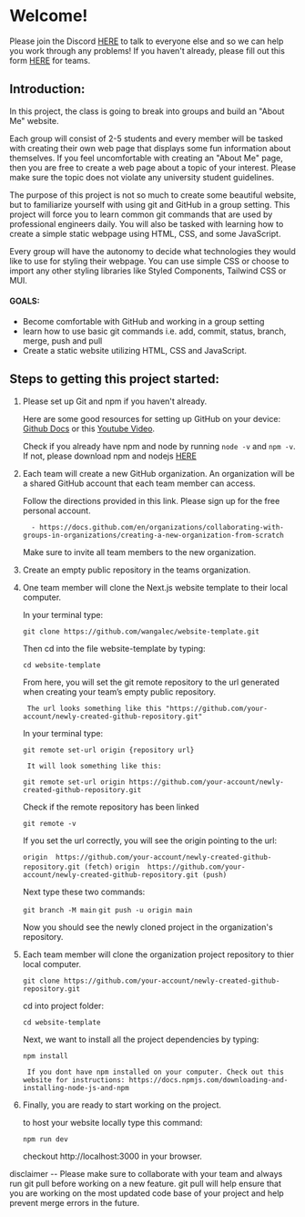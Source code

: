 # Welcome!
Please join the Discord [HERE](https://discord.gg/Tws5ufeGKj) to talk to everyone else and so we can help you work through any problems!
If you haven't already, please fill out this form [HERE](https://forms.gle/1b7BvPTovZsBPzjZA) for teams.

## Introduction:

In this project, the class is going to break into groups and build an "About Me" website. 

Each group will consist of 2-5 students and every member will be tasked with creating their own web page that displays some fun information about themselves.
If you feel uncomfortable with creating an "About Me" page, then you are free to create a web page about a topic of your interest. Please make sure the topic does not violate any university student guidelines. 

The purpose of this project is not so much to create some beautiful website, but to familiarize yourself with using git and GitHub in a group setting. This project will force you to learn common git commands that are used by professional engineers daily. You will also be tasked with learning how to create a simple static webpage using HTML, CSS, and some JavaScript. 

Every group will have the autonomy to decide what technologies they would like to use for styling their webpage. You can use simple CSS or choose to import any other styling libraries like Styled Components, Tailwind CSS or MUI. 

#### GOALS:

-   Become comfortable with GitHub and working in a group setting
-   learn how to use basic git commands i.e. add, commit, status, branch, merge, push and pull
-   Create a static website utilizing HTML, CSS and JavaScript. 

## Steps to getting this project started:

1. Please set up Git and npm if you haven't already. 

    Here are some good resources for setting up GitHub on your device: [Github Docs](https://docs.github.com/en/get-started/quickstart/set-up-git) or this [Youtube         Video](https://www.youtube.com/watch?v=snCP3c7wXw0). 

    Check if you already have npm and node by running ```node -v``` and ```npm -v```. If not, please download npm and nodejs [HERE](https://nodejs.org/en/download/)

2. Each team will create a new GitHub organization. An organization will be a shared GitHub account that each team member can access.

    Follow the directions provided in this link. Please sign up for the free personal account.

         - https://docs.github.com/en/organizations/collaborating-with-groups-in-organizations/creating-a-new-organization-from-scratch

    Make sure to invite all team members to the new organization. 

3. Create an empty public repository in the teams organization. 

4. One team member will clone the Next.js website template to their local computer.

    In your terminal type:

    ``` git clone https://github.com/wangalec/website-template.git ```

    Then cd into the file website-template by typing:

    ``` cd website-template ```

    From here, you will set the git remote repository to the url generated when creating your team’s empty public repository.  

        The url looks something like this "https://github.com/your-account/newly-created-github-repository.git"

    In your terminal type: 

    ``` git remote set-url origin {repository url} ``` 

        It will look something like this:
    ``` git remote set-url origin https://github.com/your-account/newly-created-github-repository.git ```

    Check if the remote repository has been linked

    ``` git remote -v ``` 

    If you set the url correctly, you will see the origin pointing to the url:

    ``` origin  https://github.com/your-account/newly-created-github-repository.git (fetch) ```
    ``` origin  https://github.com/your-account/newly-created-github-repository.git (push)  ```
    
    Next type these two commands:

    ``` git branch -M main ```
    ``` git push -u origin main ```

    Now you should see the newly cloned project in the organization's repository. 

5. Each team member will clone the organization project repository to thier local computer.   

    ``` git clone https://github.com/your-account/newly-created-github-repository.git ```

    cd into project folder:
    
    ``` cd website-template ```

    Next, we want to install all the project dependencies by typing:
    
    ``` npm install ```
    
        If you dont have npm installed on your computer. Check out this website for instructions: https://docs.npmjs.com/downloading-and-installing-node-js-and-npm

6. Finally, you are ready to start working on the project.

    to host your website locally type this command:

    ``` npm run dev ```

    checkout http://localhost:3000 in your browser.

disclaimer -- Please make sure to collaborate with your team and always run git pull before working on a new feature. git pull will help ensure that you are working on the most updated code base of your project and help prevent merge errors in the future.
